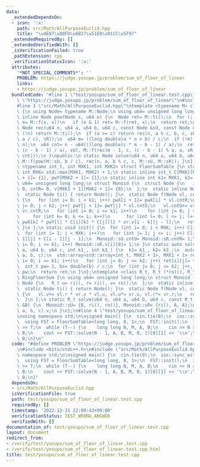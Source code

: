 ```yaml
---
data:
  _extendedDependsOn:
  - icon: ':x:'
    path: src/Math/AllPurposeEuclid.hpp
    title: "\u4E07\u80FD\u6B27\u51E0\u91CC\u5F97"
  _extendedRequiredBy: []
  _extendedVerifiedWith: []
  _isVerificationFailed: true
  _pathExtension: cpp
  _verificationStatusIcon: ':x:'
  attributes:
    '*NOT_SPECIAL_COMMENTS*': ''
    PROBLEM: https://judge.yosupo.jp/problem/sum_of_floor_of_linear
    links:
    - https://judge.yosupo.jp/problem/sum_of_floor_of_linear
  bundledCode: "#line 1 \"test/yosupo/sum_of_floor_of_linear.test.cpp\"\n#define PROBLEM\
    \ \"https://judge.yosupo.jp/problem/sum_of_floor_of_linear\"\n#include <bits/stdc++.h>\n\
    #line 3 \"src/Math/AllPurposeEuclid.hpp\"\ntemplate <typename M> class AllPurposeEuclid\
    \ {\n using Node= typename M::Node;\n using u64= unsigned long long;\n static\
    \ inline Node pow(Node x, u64 e) {\n  Node ret= M::ti();\n  for (; e; e>>= 1,\
    \ x= M::f(x, x))\n   if (e & 1) ret= M::f(ret, x);\n  return ret;\n }\n static\
    \ Node rec(u64 n, u64 a, u64 b, u64 c, const Node &sU, const Node &sR) {\n  if\
    \ (!n) return M::ti();\n  if (a >= c) return rec(n, a % c, b, c, sU, M::f(pow(sU,\
    \ a / c), sR));\n  u64 m= ((long double)a * n + b) / c;\n  if (!m) return pow(sR,\
    \ n);\n  u64 cnt= n - u64(((long double)c * m - b - 1) / a);\n  return M::f(M::f(pow(sR,\
    \ (c - b - 1) / a), sU), M::f(rec(m - 1, c, (c - b - 1) % a, a, sR, sU), pow(sR,\
    \ cnt)));\n }\npublic:\n static Node solve(u64 n, u64 a, u64 b, u64 c) { return\
    \ M::f(pow(M::sU, b / c), rec(n, a, b % c, c, M::sU, M::sR)); }\n};\ntemplate\
    \ <typename int_t, int MXK1, int MXK2> struct FloorSumTable {\n static constexpr\
    \ int MXK= std::max(MXK1, MXK2) + 1;\n static inline int_t C[MXK][MXK]= {}, pwX[MXK1\
    \ + 1]= {1}, pwY[MXK2 + 1]= {1};\n static inline int k1= MXK1, k2= MXK2;\n using\
    \ u64= unsigned long long;\n struct Monoid {\n  struct Node {\n   int_t cntU=\
    \ 0, cntR= 0, v[MXK1 + 1][MXK2 + 1]= {0};\n  };\n  static inline Node sU, sR;\n\
    \  static Node ti() { return Node(); }\n  static Node f(Node vl, const Node &vr)\
    \ {\n   for (int i= 0; i < k1; i++) pwX[i + 1]= pwX[i] * vl.cntR;\n   for (int\
    \ j= 0; j < k2; j++) pwY[j + 1]= pwY[j] * vl.cntU;\n   vl.cntU+= vr.cntU, vl.cntR+=\
    \ vr.cntR;\n   for (int i= 0; i <= k1; i++)\n    for (int j= 0; j <= k2; j++)\n\
    \     for (int k= 0; k <= i; k++)\n      for (int l= 0; l <= j; l++) vl.v[i][j]+=\
    \ pwX[k] * pwY[l] * C[i][k] * C[j][l] * vr.v[i - k][j - l];\n   return vl;\n \
    \ }\n };\n static void init() {\n  for (int i= 0; i < MXK; i++) C[i][0]= 1;\n\
    \  for (int i= 1; i < MXK; i++)\n   for (int j= 1; j <= i; j++) C[i][j]= C[i -\
    \ 1][j] + C[i - 1][j - 1];\n  Monoid::sU.cntU= Monoid::sR.cntR= 1;\n  for (int\
    \ i= 0; i <= k1; i++) Monoid::sR.v[i][0]= 1;\n }\n static auto solve(u64 n, u64\
    \ a, u64 b, u64 c, int k1_, int k2_) {\n  k1= k1_, k2= k2_;\n  auto tmp= AllPurposeEuclid<Monoid>::solve(n,\
    \ a, b, c);\n  std::array<std::array<int_t, MXK2 + 1>, MXK1 + 1> ret;\n  for (int\
    \ i= 0; i <= k1; i++)\n   for (int j= 0; j <= k2; j++) ret[i][j]= tmp.v[i][j];\n\
    \  int_t pw= 1, bs= double(b) / c;\n  for (int j= 0; j <= k2; j++, pw*= bs) ret[0][j]+=\
    \ pw;\n  return ret;\n }\n};\ntemplate <class R_t, R_t (*ro)(), R_t (*ri)()> struct\
    \ RingFloorSum {\n using u64= unsigned long long;\n struct Monoid {\n  struct\
    \ Node {\n   R_t u= ri(), r= ri(), v= ro();\n  };\n  static inline Node sU, sR;\n\
    \  static Node ti() { return Node(); }\n  static Node f(Node vl, const Node &vr)\
    \ {\n   vl.v+= vl.r * vr.v * vl.u, vl.u*= vr.u, vl.r*= vr.r;\n   return vl;\n\
    \  }\n };\n static R_t solve(u64 n, u64 a, u64 b, u64 c, const R_t &A, const R_t\
    \ &B) {\n  Monoid::sU= {B, ri(), ro()}, Monoid::sR= {ri(), A, A};\n  return AllPurposeEuclid<Monoid>::solve(n,\
    \ a, b, c).v;\n }\n};\n#line 4 \"test/yosupo/sum_of_floor_of_linear.test.cpp\"\
    \nusing namespace std;\n\nsigned main() {\n  cin.tie(0);\n  ios::sync_with_stdio(0);\n\
    \  using FST = FloorSumTable<long long, 0, 1>;\n  FST::init();\n  int T;\n  cin\
    \ >> T;\n  while (T--) {\n    long long N, M, A, B;\n    cin >> N >> M >> A >>\
    \ B;\n    cout << FST::solve(N - 1, A, B, M, 0, 1)[0][1] << '\\n';\n  }\n  return\
    \ 0;\n}\n"
  code: "#define PROBLEM \"https://judge.yosupo.jp/problem/sum_of_floor_of_linear\"\
    \n#include <bits/stdc++.h>\n#include \"src/Math/AllPurposeEuclid.hpp\"\nusing\
    \ namespace std;\n\nsigned main() {\n  cin.tie(0);\n  ios::sync_with_stdio(0);\n\
    \  using FST = FloorSumTable<long long, 0, 1>;\n  FST::init();\n  int T;\n  cin\
    \ >> T;\n  while (T--) {\n    long long N, M, A, B;\n    cin >> N >> M >> A >>\
    \ B;\n    cout << FST::solve(N - 1, A, B, M, 0, 1)[0][1] << '\\n';\n  }\n  return\
    \ 0;\n}"
  dependsOn:
  - src/Math/AllPurposeEuclid.hpp
  isVerificationFile: true
  path: test/yosupo/sum_of_floor_of_linear.test.cpp
  requiredBy: []
  timestamp: '2022-12-31 22:09:43+09:00'
  verificationStatus: TEST_WRONG_ANSWER
  verifiedWith: []
documentation_of: test/yosupo/sum_of_floor_of_linear.test.cpp
layout: document
redirect_from:
- /verify/test/yosupo/sum_of_floor_of_linear.test.cpp
- /verify/test/yosupo/sum_of_floor_of_linear.test.cpp.html
title: test/yosupo/sum_of_floor_of_linear.test.cpp
---
```

